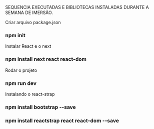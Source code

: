 SEQUENCIA EXECUTADAS E BIBLIOTECAS INSTALADAS DURANTE A SEMANA DE IMERSÃO.

Criar arquivo package.json
### npm init

Instalar React e o next
### npm install next react react-dom

Rodar o projeto
### npm run dev

Instalando o react-strap
### npm install bootstrap --save
### npm install reactstrap react react-dom --save